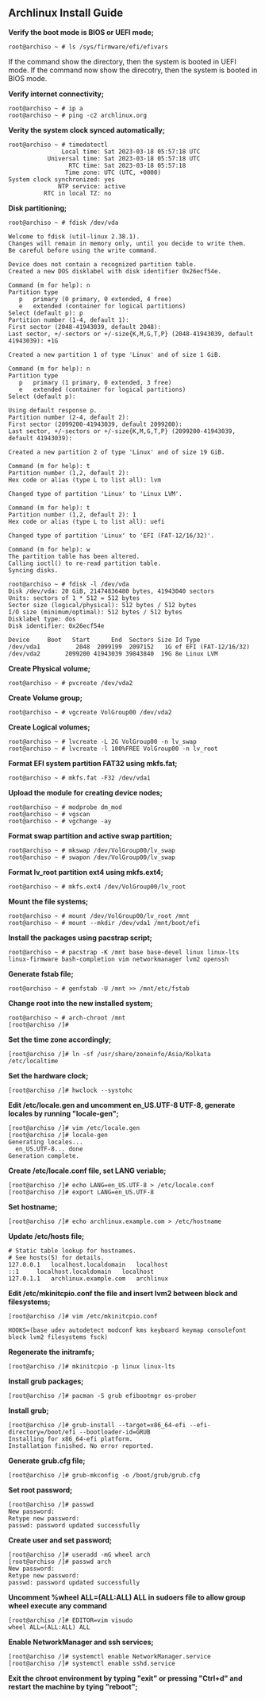 ## Archlinux Install Guide

**Verify the boot mode is BIOS or UEFI mode;**

```
root@archiso ~ # ls /sys/firmware/efi/efivars
```

If the command show the directory, then the system is booted in UEFI mode. If the command now show the direcotry, then the system is booted in BIOS mode.

**Verify internet connectivity;**

```
root@archiso ~ # ip a
root@archiso ~ # ping -c2 archlinux.org
```

**Verity the system clock synced automatically;**

```
root@archiso ~ # timedatectl 
               Local time: Sat 2023-03-18 05:57:18 UTC
           Universal time: Sat 2023-03-18 05:57:18 UTC
                 RTC time: Sat 2023-03-18 05:57:18
                Time zone: UTC (UTC, +0000)
System clock synchronized: yes
              NTP service: active
          RTC in local TZ: no
```

**Disk partitioning;**

```
root@archiso ~ # fdisk /dev/vda  

Welcome to fdisk (util-linux 2.38.1).
Changes will remain in memory only, until you decide to write them.
Be careful before using the write command.

Device does not contain a recognized partition table.
Created a new DOS disklabel with disk identifier 0x26ecf54e.

Command (m for help): n
Partition type
   p   primary (0 primary, 0 extended, 4 free)
   e   extended (container for logical partitions)
Select (default p): p
Partition number (1-4, default 1): 
First sector (2048-41943039, default 2048): 
Last sector, +/-sectors or +/-size{K,M,G,T,P} (2048-41943039, default 41943039): +1G

Created a new partition 1 of type 'Linux' and of size 1 GiB.

Command (m for help): n
Partition type
   p   primary (1 primary, 0 extended, 3 free)
   e   extended (container for logical partitions)
Select (default p): 

Using default response p.
Partition number (2-4, default 2): 
First sector (2099200-41943039, default 2099200): 
Last sector, +/-sectors or +/-size{K,M,G,T,P} (2099200-41943039, default 41943039): 

Created a new partition 2 of type 'Linux' and of size 19 GiB.

Command (m for help): t
Partition number (1,2, default 2): 
Hex code or alias (type L to list all): lvm

Changed type of partition 'Linux' to 'Linux LVM'.

Command (m for help): t
Partition number (1,2, default 2): 1
Hex code or alias (type L to list all): uefi

Changed type of partition 'Linux' to 'EFI (FAT-12/16/32)'.

Command (m for help): w
The partition table has been altered.
Calling ioctl() to re-read partition table.
Syncing disks.

root@archiso ~ # fdisk -l /dev/vda
Disk /dev/vda: 20 GiB, 21474836480 bytes, 41943040 sectors
Units: sectors of 1 * 512 = 512 bytes
Sector size (logical/physical): 512 bytes / 512 bytes
I/O size (minimum/optimal): 512 bytes / 512 bytes
Disklabel type: dos
Disk identifier: 0x26ecf54e

Device     Boot   Start      End  Sectors Size Id Type
/dev/vda1          2048  2099199  2097152   1G ef EFI (FAT-12/16/32)
/dev/vda2       2099200 41943039 39843840  19G 8e Linux LVM
```

**Create Physical volume;**

```
root@archiso ~ # pvcreate /dev/vda2 
```

**Create Volume group;**

```
root@archiso ~ # vgcreate VolGroup00 /dev/vda2
```

**Create Logical volumes;**

```
root@archiso ~ # lvcreate -L 2G VolGroup00 -n lv_swap
root@archiso ~ # lvcreate -l 100%FREE VolGroup00 -n lv_root
```

**Format EFI system partition FAT32 using mkfs.fat;**

```
root@archiso ~ # mkfs.fat -F32 /dev/vda1
```

**Upload the module for creating device nodes;**

```
root@archiso ~ # modprobe dm_mod
root@archiso ~ # vgscan
root@archiso ~ # vgchange -ay
```

**Format swap partition and active swap partition;**
 
```
root@archiso ~ # mkswap /dev/VolGroup00/lv_swap 
root@archiso ~ # swapon /dev/VolGroup00/lv_swap
```

**Format lv_root partition ext4 using mkfs.ext4;**

```
root@archiso ~ # mkfs.ext4 /dev/VolGroup00/lv_root 
```

**Mount the file systems;**

```
root@archiso ~ # mount /dev/VolGroup00/lv_root /mnt
root@archiso ~ # mount --mkdir /dev/vda1 /mnt/boot/efi
```

**Install the packages using pacstrap script;**

```
root@archiso ~ # pacstrap -K /mnt base base-devel linux linux-lts linux-firmware bash-completion vim networkmanager lvm2 openssh
```

**Generate fstab file;**

```
root@archiso ~ # genfstab -U /mnt >> /mnt/etc/fstab
```

**Change root into the new installed system;**

```
root@archiso ~ # arch-chroot /mnt
[root@archiso /]# 
```

**Set the time zone accordingly;**

```
[root@archiso /]# ln -sf /usr/share/zoneinfo/Asia/Kolkata /etc/localtime
```

**Set the hardware clock;**

```
[root@archiso /]# hwclock --systohc
```

**Edit /etc/locale.gen and uncomment en_US.UTF-8 UTF-8, generate locales by running "locale-gen";**

```
[root@archiso /]# vim /etc/locale.gen 
[root@archiso /]# locale-gen
Generating locales...
  en_US.UTF-8... done
Generation complete.
```

**Create /etc/locale.conf file, set LANG veriable;**

```
[root@archiso /]# echo LANG=en_US.UTF-8 > /etc/locale.conf
[root@archiso /]# export LANG=en_US.UTF-8
```

**Set hostname;**

```
[root@archiso /]# echo archlinux.example.com > /etc/hostname
```

**Update /etc/hosts file;**

```
# Static table lookup for hostnames.
# See hosts(5) for details.
127.0.0.1	localhost.localdomain	localhost
::1		localhost.localdomain	localhost
127.0.1.1	archlinux.example.com	archlinux
```

**Edit /etc/mkinitcpio.conf the file and insert lvm2 between block and filesystems;**

```
[root@archiso /]# vim /etc/mkinitcpio.conf

HOOKS=(base udev autodetect modconf kms keyboard keymap consolefont block lvm2 filesystems fsck)
```

**Regenerate the initramfs;**

```
[root@archiso /]# mkinitcpio -p linux linux-lts
```

**Install grub packages;**

```
[root@archiso /]# pacman -S grub efibootmgr os-prober
```

**Install grub;**

```
[root@archiso /]# grub-install --target=x86_64-efi --efi-directory=/boot/efi --bootloader-id=GRUB 
Installing for x86_64-efi platform.
Installation finished. No error reported.
```

**Generate grub.cfg file;**

```
[root@archiso /]# grub-mkconfig -o /boot/grub/grub.cfg
```

**Set root password;**

```
[root@archiso /]# passwd 
New password: 
Retype new password: 
passwd: password updated successfully
```

**Create user and set password;**

```
[root@archiso /]# useradd -mG wheel arch
[root@archiso /]# passwd arch
New password: 
Retype new password: 
passwd: password updated successfully
```

**Uncomment %wheel ALL=(ALL:ALL) ALL in sudoers file to allow group wheel execute any command**

```
[root@archiso /]# EDITOR=vim visudo
wheel ALL=(ALL:ALL) ALL
```

**Enable NetworkManager and ssh services;**

```
[root@archiso /]# systemctl enable NetworkManager.service
[root@archiso /]# systemctl enable sshd.service
```

**Exit the chroot environment by typing "exit" or pressing "Ctrl+d" and restart the machine by tying "reboot";**
